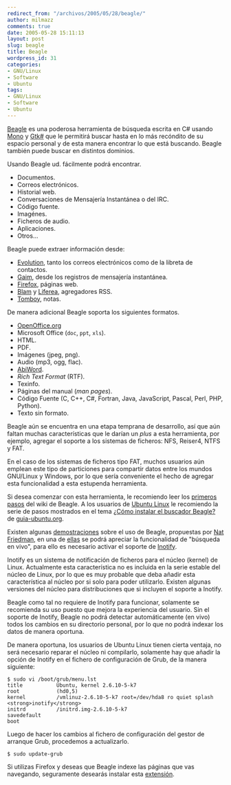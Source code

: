 ```yaml
---
redirect_from: "/archivos/2005/05/28/beagle/"
author: milmazz
comments: true
date: 2005-05-28 15:11:13
layout: post
slug: beagle
title: Beagle
wordpress_id: 31
categories:
- GNU/Linux
- Software
- Ubuntu
tags:
- GNU/Linux
- Software
- Ubuntu
---
```


[Beagle](http://beaglewiki.org/) es una poderosa herramienta de búsqueda escrita en C# usando [Mono](http://mono-project.com/) y [Gtk#](http://gtk-sharp.sourceforge.net/) que le permitirá buscar hasta en lo más recóndito de su espacio personal y de esta manera encontrar lo que está buscando. Beagle también puede buscar en distintos dominios.

Usando Beagle ud. fácilmente podrá encontrar.

  * Documentos.
  * Correos electrónicos.
  * Historial web.
  * Conversaciones de Mensajería Instantánea o del IRC.
  * Código fuente.
  * Imagénes.
  * Ficheros de audio.
  * Aplicaciones.
  * Otros...

Beagle puede extraer información desde:

  * [Evolution](http://gnome.org/projects/evolution), tanto los correos electrónicos como de la libreta de contactos.
  * [Gaim](http://gaim.sourceforge.net/), desde los registros de mensajería instantánea.
  * [Firefox](http://www.mozilla.org/products/firefox/), páginas web.
  * [Blam](http://developer.imendio.com/wiki/Blam) y [Liferea](http://liferea.sourceforge.net/es/), agregadores RSS.
  * [Tomboy](http://www.beatniksoftware.com/tomboy/), notas.

De manera adicional Beagle soporta los siguientes formatos.

  * [OpenOffice.org](http://www.openoffice.org/)
  * Microsoft Office (`doc`, `ppt`, `xls`).
  * HTML.
  * PDF.
  * Imágenes (jpeg, png).
  * Audio (mp3, ogg, flac).
  * [AbiWord](http://www.abisource.com/).
  * _Rich Text Format_ (RTF).
  * Texinfo.
  * Páginas del manual (_man pages_).
  * Código Fuente (C, C++, C#, Fortran, Java, JavaScript, Pascal, Perl, PHP, Python).
  * Texto sin formato.

Beagle aún se encuentra en una etapa temprana de desarrollo, así que aún faltan muchas características que le darían un _plus_ a esta herramienta, por ejemplo, agregar el soporte a los sistemas de ficheros: NFS, Reiser4, NTFS y FAT.

En el caso de los sistemas de ficheros tipo FAT, muchos usuarios aún emplean este tipo de particiones para compartir datos entre los mundos GNU/Linux y Windows, por lo que sería conveniente el hecho de agregar esta funcionalidad a esta estupenda herramienta.

Si desea comenzar con esta herramienta, le recomiendo leer los [primeros pasos](http://beaglewiki.org/Getting_Started) del wiki de Beagle. A los usuarios de [Ubuntu Linux](http://www.ubuntulinux.org/) le recomiendo la serie de pasos mostrados en el tema [¿Cómo instalar el buscador Beagle?](http://www.guia-ubuntu.org/hoary/doku.php?id=aplicaciones:oficina&s=Beagle#como_instalar_el_buscador_beagle) de [guia-ubuntu.org](http://www.guia-ubuntu.org/).

Existen algunas [demostraciones](http://nat.org/demos/) sobre el uso de Beagle, propuestas por [Nat Friedman](http://nat.org/), en una de [ellas](http://nat.org/demos/beagle-2.html) se podrá apreciar la funcionalidad de "búsqueda en vivo", para ello es necesario activar el soporte de [Inotify](http://www.kernel.org/pub/linux/kernel/people/rml/inotify/).

Inotify es un sistema de notificación de ficheros para el núcleo (kernel) de Linux. Actualmente esta característica no es incluida en la serie estable del núcleo de Linux, por lo que es muy probable que deba añadir esta característica al núcleo por si solo para poder utilizarlo. Existen algunas versiones del núcleo para distribuciones que si incluyen el soporte a Inotify.

Beagle como tal no requiere de Inotify para funcionar, solamente se recomienda su uso puesto que mejora la experiencia del usuario. Sin el soporte de Inotify,  Beagle no podrá detectar automáticamente (en vivo) todos los cambios en su directorio personal, por lo que no podrá indexar los datos de manera oportuna.

De manera oportuna, los usuarios de Ubuntu Linux tienen cierta ventaja, no será necesario reparar el núcleo ni compilarlo, solamente hay que añadir la opción de Inotify en el fichero de configuración de Grub, de la manera siguiente:

    $ sudo vi /boot/grub/menu.lst
    title           Ubuntu, kernel 2.6.10-5-k7
    root            (hd0,5)
    kernel          /vmlinuz-2.6.10-5-k7 root=/dev/hda8 ro quiet splash <strong>inotify</strong>
    initrd          /initrd.img-2.6.10-5-k7
    savedefault
    boot

Luego de hacer los cambios al fichero de configuración del gestor de arranque Grub, procedemos a actualizarlo.

    $ sudo update-grub

Si utilizas Firefox y deseas que Beagle indexe las páginas que vas navegando, seguramente desearás instalar esta [extensión](http://www.trowbridge.org/beagle-on-debian/beagle.xpi).